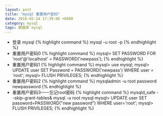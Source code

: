 ```yaml
---
layout: post
title: "mysql 重置用户密码"
date: 2016-02-24 17:39:00 +0800
category: mysql
tags: 数据库 mysql
---
```


* 登录 mysql
{% highlight command %}
    mysql -u root -p
{% endhighlight %}
* 重置用户密码0
{% highlight command %}
    mysql> SET PASSWORD FOR 'root'@'localhost' = PASSWORD('newpass');
{% endhighlight %}
* 重置用户密码1
{% highlight command %}
    mysql> use mysql;
    mysql> UPDATE user SET Password = PASSWORD('newpass') WHERE user = 'root';
    mysql> FLUSH PRIVILEGES;
{% endhighlight %}
* 重置用户密码2
{% highlight command %}
    mysqladmin -u root password newpassword
{% endhighlight %}
* 重置用户密码3——忘记root密码
{% highlight command %}
    mysqld_safe --skip-grant-tables&
    mysql -u root mysql
    mysql> UPDATE user SET password=PASSWORD("new password") WHERE user='root';
    mysql> FLUSH PRIVILEGES;
{% endhighlight %}
